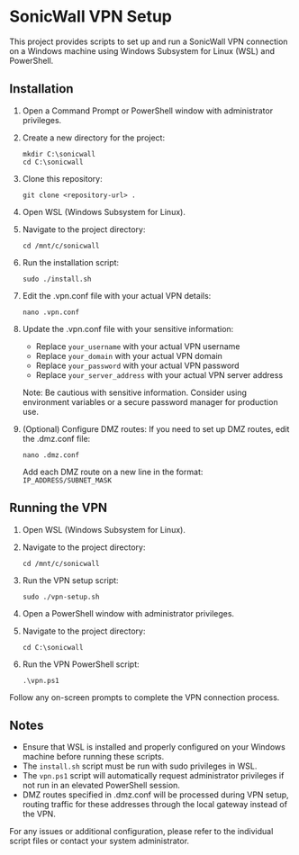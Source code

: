 # SonicWall VPN Setup

This project provides scripts to set up and run a SonicWall VPN connection on a Windows machine using Windows Subsystem for Linux (WSL) and PowerShell.

## Installation

1. Open a Command Prompt or PowerShell window with administrator privileges.

2. Create a new directory for the project:
   ```
   mkdir C:\sonicwall
   cd C:\sonicwall
   ```

3. Clone this repository:
   ```
   git clone <repository-url> .
   ```

4. Open WSL (Windows Subsystem for Linux).

5. Navigate to the project directory:
   ```
   cd /mnt/c/sonicwall
   ```

6. Run the installation script:
   ```
   sudo ./install.sh
   ```

7. Edit the .vpn.conf file with your actual VPN details:
   ```
   nano .vpn.conf
   ```

8. Update the .vpn.conf file with your sensitive information:
   - Replace `your_username` with your actual VPN username
   - Replace `your_domain` with your actual VPN domain
   - Replace `your_password` with your actual VPN password
   - Replace `your_server_address` with your actual VPN server address

   Note: Be cautious with sensitive information. Consider using environment variables or a secure password manager for production use.

9. (Optional) Configure DMZ routes:
   If you need to set up DMZ routes, edit the .dmz.conf file:
   ```
   nano .dmz.conf
   ```
   Add each DMZ route on a new line in the format: `IP_ADDRESS/SUBNET_MASK`

## Running the VPN

1. Open WSL (Windows Subsystem for Linux).

2. Navigate to the project directory:
   ```
   cd /mnt/c/sonicwall
   ```

3. Run the VPN setup script:
   ```
   sudo ./vpn-setup.sh
   ```

4. Open a PowerShell window with administrator privileges.

5. Navigate to the project directory:
   ```
   cd C:\sonicwall
   ```

6. Run the VPN PowerShell script:
   ```
   .\vpn.ps1
   ```

Follow any on-screen prompts to complete the VPN connection process.

## Notes

- Ensure that WSL is installed and properly configured on your Windows machine before running these scripts.
- The `install.sh` script must be run with sudo privileges in WSL.
- The `vpn.ps1` script will automatically request administrator privileges if not run in an elevated PowerShell session.
- DMZ routes specified in .dmz.conf will be processed during VPN setup, routing traffic for these addresses through the local gateway instead of the VPN.

For any issues or additional configuration, please refer to the individual script files or contact your system administrator.
